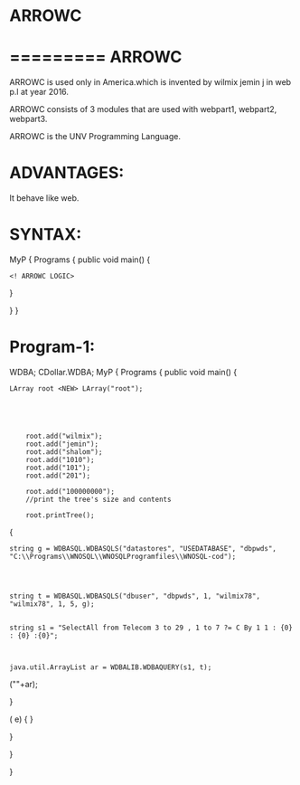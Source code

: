 # ARROWC
=========
ARROWC
=======

ARROWC  is  used  only  in  America.which  is  invented  by wilmix jemin j in  web p.l at year  2016.


ARROWC consists of  3  modules  that  are   used  with  webpart1, webpart2, webpart3.

ARROWC  is   the  UNV Programming  Language.

ADVANTAGES:
===========

It behave  like  web.


SYNTAX:
=======


<ARROWC>
<IMPORT> 
<PACK> MyP
{
    <CLASS> Programs
    {
          public void main()
        {
		
	<! ARROWC LOGIC>


}

}
}


Program-1:
==========

<ARROWC>
<USE> WDBA;
<USE> CDollar.WDBA;
<IMPORT> 
<PACK> MyP
{
    <CLASS> Programs
    {
          public void main()
        {
		
	LArray root <NEW> LArray("root");
		
	
		
		
		
		root.add("wilmix");
		root.add("jemin");
		root.add("shalom");
		root.add("1010");
		root.add("101");
		root.add("201");
		
		root.add("100000000");
		//print the tree's size and contents
		
		root.printTree();


<TRY>
{

    string g = WDBASQL.WDBASQLS("datastores", "USEDATABASE", "dbpwds", "C:\\Programs\\WNOSQL\\WNOSQLProgramfiles\\WNOSQL-cod");




    string t = WDBASQL.WDBASQLS("dbuser", "dbpwds", 1, "wilmix78", "wilmix78", 1, 5, g);


    string s1 = "SelectAll from Telecom 3 to 29 , 1 to 7 ?= C By 1 1 : {0} : {0} :{0}";



    java.util.ArrayList ar = WDBALIB.WDBAQUERY(s1, t);


<PRINTLN>(""+ar);




}

<CATCH> (<EXE> e) { }


		
}


}

}

